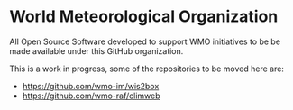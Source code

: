 # World Meteorological Organization

All Open Source Software developed to support WMO initiatives to be be made available under this GitHub organization.

This is a work in progress, some of the repositories to be moved here are:
 - https://github.com/wmo-im/wis2box
 - https://github.com/wmo-raf/climweb


